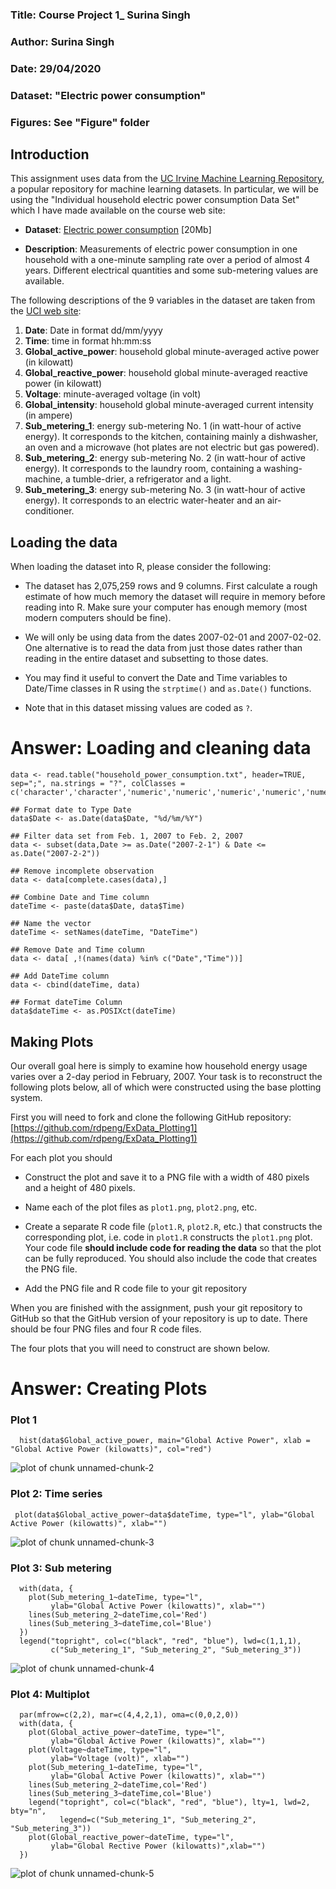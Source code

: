 ### Title: Course Project 1_ Surina Singh
### Author: Surina Singh
### Date: 29/04/2020
### Dataset:  "Electric power consumption"
### Figures: See "Figure" folder

## Introduction

This assignment uses data from
the <a href="http://archive.ics.uci.edu/ml/">UC Irvine Machine
Learning Repository</a>, a popular repository for machine learning
datasets. In particular, we will be using the "Individual household
electric power consumption Data Set" which I have made available on
the course web site:


* <b>Dataset</b>: <a href="https://d396qusza40orc.cloudfront.net/exdata%2Fdata%2Fhousehold_power_consumption.zip">Electric power consumption</a> [20Mb]

* <b>Description</b>: Measurements of electric power consumption in
one household with a one-minute sampling rate over a period of almost
4 years. Different electrical quantities and some sub-metering values
are available.


The following descriptions of the 9 variables in the dataset are taken
from
the <a href="https://archive.ics.uci.edu/ml/datasets/Individual+household+electric+power+consumption">UCI
web site</a>:

<ol>
<li><b>Date</b>: Date in format dd/mm/yyyy </li>
<li><b>Time</b>: time in format hh:mm:ss </li>
<li><b>Global_active_power</b>: household global minute-averaged active power (in kilowatt) </li>
<li><b>Global_reactive_power</b>: household global minute-averaged reactive power (in kilowatt) </li>
<li><b>Voltage</b>: minute-averaged voltage (in volt) </li>
<li><b>Global_intensity</b>: household global minute-averaged current intensity (in ampere) </li>
<li><b>Sub_metering_1</b>: energy sub-metering No. 1 (in watt-hour of active energy). It corresponds to the kitchen, containing mainly a dishwasher, an oven and a microwave (hot plates are not electric but gas powered). </li>
<li><b>Sub_metering_2</b>: energy sub-metering No. 2 (in watt-hour of active energy). It corresponds to the laundry room, containing a washing-machine, a tumble-drier, a refrigerator and a light. </li>
<li><b>Sub_metering_3</b>: energy sub-metering No. 3 (in watt-hour of active energy). It corresponds to an electric water-heater and an air-conditioner.</li>
</ol>

## Loading the data





When loading the dataset into R, please consider the following:

* The dataset has 2,075,259 rows and 9 columns. First
calculate a rough estimate of how much memory the dataset will require
in memory before reading into R. Make sure your computer has enough
memory (most modern computers should be fine).

* We will only be using data from the dates 2007-02-01 and
2007-02-02. One alternative is to read the data from just those dates
rather than reading in the entire dataset and subsetting to those
dates.

* You may find it useful to convert the Date and Time variables to
Date/Time classes in R using the `strptime()` and `as.Date()`
functions.

* Note that in this dataset missing values are coded as `?`.

# Answer: Loading and cleaning data
```{r}
data <- read.table("household_power_consumption.txt", header=TRUE, sep=";", na.strings = "?", colClasses = c('character','character','numeric','numeric','numeric','numeric','numeric','numeric','numeric'))

## Format date to Type Date
data$Date <- as.Date(data$Date, "%d/%m/%Y")
  
## Filter data set from Feb. 1, 2007 to Feb. 2, 2007
data <- subset(data,Date >= as.Date("2007-2-1") & Date <= as.Date("2007-2-2"))
  
## Remove incomplete observation
data <- data[complete.cases(data),]

## Combine Date and Time column
dateTime <- paste(data$Date, data$Time)
  
## Name the vector
dateTime <- setNames(dateTime, "DateTime")
  
## Remove Date and Time column
data <- data[ ,!(names(data) %in% c("Date","Time"))]
  
## Add DateTime column
data <- cbind(dateTime, data)
  
## Format dateTime Column
data$dateTime <- as.POSIXct(dateTime)
```

## Making Plots

Our overall goal here is simply to examine how household energy usage
varies over a 2-day period in February, 2007. Your task is to
reconstruct the following plots below, all of which were constructed
using the base plotting system.

First you will need to fork and clone the following GitHub repository:
[https://github.com/rdpeng/ExData_Plotting1](https://github.com/rdpeng/ExData_Plotting1)


For each plot you should

* Construct the plot and save it to a PNG file with a width of 480
pixels and a height of 480 pixels.

* Name each of the plot files as `plot1.png`, `plot2.png`, etc.

* Create a separate R code file (`plot1.R`, `plot2.R`, etc.) that
constructs the corresponding plot, i.e. code in `plot1.R` constructs
the `plot1.png` plot. Your code file **should include code for reading
the data** so that the plot can be fully reproduced. You should also
include the code that creates the PNG file.

* Add the PNG file and R code file to your git repository

When you are finished with the assignment, push your git repository to
GitHub so that the GitHub version of your repository is up to
date. There should be four PNG files and four R code files.


The four plots that you will need to construct are shown below. 

# Answer: Creating Plots

### Plot 1
```{r}
  hist(data$Global_active_power, main="Global Active Power", xlab = "Global Active Power (kilowatts)", col="red")
```

![plot of chunk unnamed-chunk-2](figure/unnamed-chunk-2.png) 


### Plot 2: Time series
```{r}
 plot(data$Global_active_power~data$dateTime, type="l", ylab="Global Active Power (kilowatts)", xlab="")
```
![plot of chunk unnamed-chunk-3](figure/unnamed-chunk-3.png) 


### Plot 3: Sub metering
```{r}
  with(data, {
    plot(Sub_metering_1~dateTime, type="l",
         ylab="Global Active Power (kilowatts)", xlab="")
    lines(Sub_metering_2~dateTime,col='Red')
    lines(Sub_metering_3~dateTime,col='Blue')
  })
  legend("topright", col=c("black", "red", "blue"), lwd=c(1,1,1), 
         c("Sub_metering_1", "Sub_metering_2", "Sub_metering_3"))
```
![plot of chunk unnamed-chunk-4](figure/unnamed-chunk-4.png) 


### Plot 4: Multiplot
```{r}
  par(mfrow=c(2,2), mar=c(4,4,2,1), oma=c(0,0,2,0))
  with(data, {
    plot(Global_active_power~dateTime, type="l", 
         ylab="Global Active Power (kilowatts)", xlab="")
    plot(Voltage~dateTime, type="l", 
         ylab="Voltage (volt)", xlab="")
    plot(Sub_metering_1~dateTime, type="l", 
         ylab="Global Active Power (kilowatts)", xlab="")
    lines(Sub_metering_2~dateTime,col='Red')
    lines(Sub_metering_3~dateTime,col='Blue')
    legend("topright", col=c("black", "red", "blue"), lty=1, lwd=2, bty="n",
           legend=c("Sub_metering_1", "Sub_metering_2", "Sub_metering_3"))
    plot(Global_reactive_power~dateTime, type="l", 
         ylab="Global Rective Power (kilowatts)",xlab="")
  })

```
![plot of chunk unnamed-chunk-5](figure/unnamed-chunk-5.png) 

